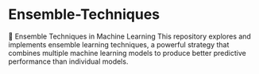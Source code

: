 # Ensemble-Techniques
🧠 Ensemble Techniques in Machine Learning This repository explores and implements ensemble learning techniques, a powerful strategy that combines multiple machine learning models to produce better predictive performance than individual models.
